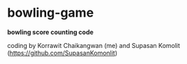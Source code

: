 # bowling-game
__bowling score counting code__

coding by Korrawit Chaikangwan (me) and Supasan Komolit (https://github.com/SupasanKomonlit)
